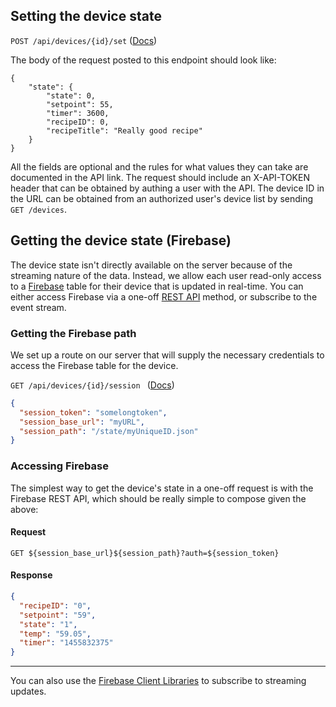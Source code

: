 ## Setting the device state

`POST /api/devices/{id}/set` ([Docs](http://www.eattender.com/api/docs#!/devices/POST_api_devices_id_set_post_6))

The body of the request posted to this endpoint should look like:

``` 
{
	"state": {
		"state": 0,
		"setpoint": 55,
		"timer": 3600,
		"recipeID": 0, 
		"recipeTitle": "Really good recipe"
	}
}
```

All the fields are optional and the rules for what values they can take are documented in the API link. The request should include an X-API-TOKEN header that can be obtained by authing a user with the API. The device ID in the URL can be obtained from an authorized user's device list by sending `GET /devices`.

## Getting the device state (Firebase)

The device state isn't directly available on the server because of the streaming nature of the data. Instead, we allow each user read-only access to a [Firebase](https://www.firebase.com/docs/web/quickstart.html) table for their device that is updated in real-time. You can either access Firebase via a one-off [REST API](https://www.firebase.com/docs/rest/guide/retrieving-data.html) method, or subscribe to the event stream.

### Getting the Firebase path

We set up a route on our server that will supply the necessary credentials to access the Firebase table for the device.

`GET /api/devices/{id}/session ` ([Docs](http://www.eattender.com/api/docs#!/devices/GET_api_devices_id_session_get_5))

``` json
{
  "session_token": "somelongtoken",
  "session_base_url": "myURL",
  "session_path": "/state/myUniqueID.json"
}
```

### Accessing Firebase

The simplest way to get the device's state in a one-off request is with the Firebase REST API, which should be really simple to compose given the above:

#### Request

``` http
GET ${session_base_url}${session_path}?auth=${session_token}
```

#### Response

``` json
{
  "recipeID": "0",
  "setpoint": "59",
  "state": "1",
  "temp": "59.05",
  "timer": "1455832375"
}
```

---

You can also use the [Firebase Client Libraries](https://www.firebase.com/docs/web/) to subscribe to streaming updates.